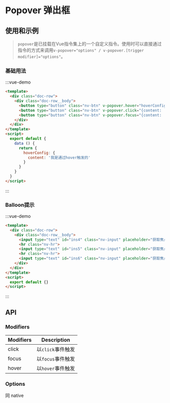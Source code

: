 # Popover 弹出框

## 使用和示例
> `popover`是已挂载在Vue指令集上的一个自定义指令。使用时可以直接通过指令的方式来调用`v-popover="options" / v-popover.[trigger modifier]="options"`。

### 基础用法

:::vue-demo
```html
<template>
  <div class="doc-row">
    <div class="doc-row__body">
      <button type="button" class="nv-btn" v-popover.hover="hoverConfig">hover触发</button>
      <button type="button" class="nv-btn" v-popover.click="{content: '我是通过click触发的'}">click触发</button>
      <button type="button" class="nv-btn" v-popover.focus="{content: '我是通过focus触发的', placement:'right'}">focus触发</button>
    </div>  
  </div>
</template>  
<script>
  export default {
    data () {
      return {
        hoverConfig: {
          content: '我是通过hover触发的'
        }
      }
    }
  }
</script>  
```
:::

### Balloon提示

:::vue-demo
```html
<template>
  <div class="doc-row">
    <div class="doc-row__body">
      <input type="text" id="ins4" class="nv-input" placeholder="获取焦点触发" v-popover.focus="{content:'支持1-32位中英文符号', customClass:'nv-popover--primary', placement: 'right'}"/>
      <hr class="nv-hr">
      <input type="text" id="ins5" class="nv-input" placeholder="获取焦点触发" v-popover.focus="{content:'支持1-32位中英文符号', customClass:'nv-popover--success', placement: 'right'}"/>
      <hr class="nv-hr">
      <input type="text" id="ins6" class="nv-input" placeholder="获取焦点触发" v-popover.focus="{content:'支持1-32位中英文符号', customClass:'nv-popover--error', placement: 'right'}"/>
    </div>  
  </div>
</template>  
<script>
  export default {}
</script>  
```
:::

## API

### Modifiers
| Modifiers | Description |
| ----------- | ----------- | 
| click | 以`click`事件触发 | 
| focus | 以`focus`事件触发 |  
| hover | 以`hover`事件触发 | 
 

### Options 

同 native
